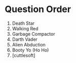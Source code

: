 # Question Order

1. Death Star
2. Walking Red
3. Garbage Compactor
4. Darth Vader
5. Alien Abduction
6. Booty Yo (Ho Ho)
7. [cuttlesoft]
